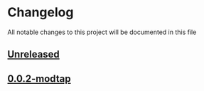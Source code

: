 # Changelog
All notable changes to this project will be documented in this file

[unreleased]: https://github.com/eugenesvk/Win.ahk/compare/0.0.2-modtap...modtap
## [Unreleased]
<!-- - __Added__ -->
  <!-- + :sparkles:  -->
  <!-- new features -->
<!-- - __Changed__ -->
  <!-- +   -->
  <!-- changes in existing functionality -->
<!-- - __Fixed__ -->
  <!-- + :beetle:  -->
  <!-- bug fixes -->
<!-- - __Deprecated__ -->
  <!-- + :poop:  -->
  <!-- soon-to-be removed features -->
<!-- - __Removed__ -->
  <!-- + :wastebasket:  -->
  <!-- now removed features -->
<!-- - __Security__ -->
  <!-- + :lock:  -->
  <!-- vulnerabilities -->

[0.0.2-modtap]: https://github.com/eugenesvk/Win.ahk/releases/tag/0.0.2-modtap
## [0.0.2-modtap]
